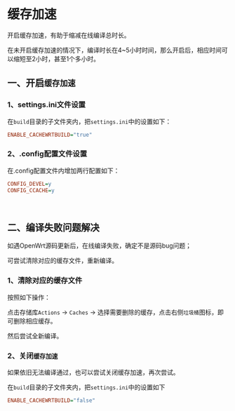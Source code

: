 # 缓存加速

开启缓存加速，有助于缩减在线编译总时长。

在未开启缓存加速的情况下，编译时长在4~5小时时间，那么开启后，相应时间可以缩短至2小时，甚至1个多小时。



## 一、开启`缓存加速`



### 1、settings.ini文件设置

在`build`目录的子文件夹内，把`settings.ini`中的设置如下：

```ini
ENABLE_CACHEWRTBUILD="true"
```



### 2、.config配置文件设置

在.config配置文件内增加两行配置如下：

```ini
CONFIG_DEVEL=y
CONFIG_CCACHE=y
```



<br />



## 二、编译失败问题解决

如遇OpenWrt源码更新后，在线编译失败，确定不是源码bug问题；

可尝试清除对应的缓存文件，重新编译。



### 1、清除对应的缓存文件

按照如下操作：

点击存储库`Actions` -> `Caches` -> 选择需要删除的缓存，点击右侧`垃圾桶`图标，即可删除相应缓存。

然后尝试全新编译。



### 2、关闭`缓存加速`

如果依旧无法编译通过，也可以尝试关闭缓存加速，再次尝试。

在`build`目录的子文件夹内，把`settings.ini`中的设置如下

```ini
ENABLE_CACHEWRTBUILD="false"
```



<br />




